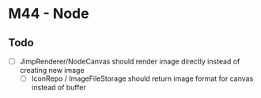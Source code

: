 # M44 - Node

## Todo

- [ ] JimpRenderer/NodeCanvas should render image directly instead of creating new image
    - [ ] IconRepo / ImageFileStorage should return image format for canvas instead of buffer
